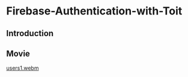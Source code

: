 # Firebase-Authentication-with-Toit


## Introduction


## Movie

[users1.webm](https://github.com/user-attachments/assets/ea58a5ed-32d5-4d03-98e2-6a5a5900d144)



